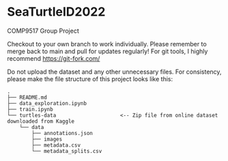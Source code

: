 # SeaTurtleID2022

COMP9517 Group Project

Checkout to your own branch to work individually. Please remember to merge back to main and pull for updates regularly! For git tools, I highly recommend https://git-fork.com/

Do not upload the dataset and any other unnecessary files. For consistency, please make the file structure of this project looks like this:

```
.
├── README.md
├── data_exploration.ipynb
├── train.ipynb
└── turtles-data                     <-- Zip file from online dataset downloaded from Kaggle
    └── data
        ├── annotations.json
        ├── images
        ├── metadata.csv
        └── metadata_splits.csv
```